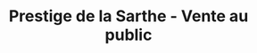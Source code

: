 ---
title: "Prestige de la Sarthe - Vente au public"
url: /la-ferte-bernard/prestige-de-la-sarthe-vente-au-public/
shop: boucherie
---